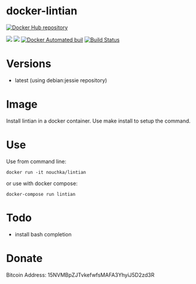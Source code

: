# docker-lintian

[![Docker Hub repository](http://dockeri.co/image/nouchka/lintian)](https://registry.hub.docker.com/u/nouchka/lintian/)

[![](https://images.microbadger.com/badges/image/nouchka/lintian.svg)](https://microbadger.com/images/nouchka/lintian "Get your own image badge on microbadger.com")
[![](https://images.microbadger.com/badges/version/nouchka/lintian.svg)](https://microbadger.com/images/nouchka/lintian "Get your own version badge on microbadger.com")
[![Docker Automated buil](https://img.shields.io/docker/automated/nouchka/lintian.svg)](https://hub.docker.com/r/nouchka/lintian/)
[![Build Status](https://travis-ci.org/nouchka/docker-lintian.svg?branch=master)](https://travis-ci.org/nouchka/docker-lintian)
<!---
[![Docker Stars](https://img.shields.io/docker/stars/nouchka/docker-lintian.svg)](https://hub.docker.com/r/nouchka/lintian/)
[![Docker Pulls](https://img.shields.io/docker/pulls/nouchka/docker-lintian.svg)]()
--->

# Versions

* latest (using debian:jessie repository)

# Image
Install lintian in a docker container. Use make install to setup the command.

# Use

Use from command line:

	docker run -it nouchka/lintian
or use with docker compose:

	docker-compose run lintian

# Todo

* install bash completion

# Donate

Bitcoin Address: 15NVMBpZJTvkefwfsMAFA3YhyiJ5D2zd3R
